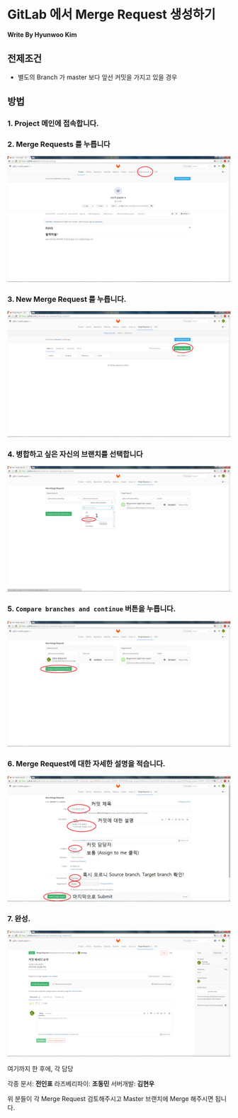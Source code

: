 # GitLab 에서 Merge Request 생성하기 
**Write By Hyunwoo Kim**

## 전제조건
- 별도의 Branch 가 master 보다 앞선 커밋을 가지고 있을 경우

## 방법
### 1. Project 메인에 접속합니다.
### 2. Merge Requests 를 누릅니다
![1.png](.\Images\1.png)

### 3. New Merge Request 를 누릅니다.
![2.png](.\Images\2.png)

### 4. 병합하고 싶은 자신의 브랜치를 선택합니다
![3.png](.\Images\3.png)

### 5. `Compare branches and continue` 버튼을 누릅니다.
![4.png](.\Images\4.png)

### 6. Merge Request에 대한 자세한 설명을 적습니다.
![5.png](.\Images\5.png)

### 7. 완성.
![6.png](.\Images\6.png)



여기까지 한 후에, 각 담당  

각종 문서: **전인표**
라즈베리파이: **조동민**
서버개발: **김현우**

위 분들이 각 Merge Request 검토해주시고 Master 브랜치에 Merge 해주시면 됩니다.
